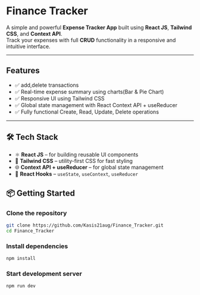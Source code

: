 
# Finance Tracker

A simple and powerful **Expense Tracker App** built using **React JS**, **Tailwind CSS**, and **Context API**.  
Track your expenses with full **CRUD** functionality in a responsive and intuitive interface.

---

## Features

- ✅ add,delete transactions  
- ✅ Real-time expense summary using charts(Bar & Pie Chart)
- ✅ Responsive UI using Tailwind CSS  
- ✅ Global state management with React Context API + useReducer  
- ✅ Fully functional Create, Read, Update, Delete operations

---

## 🛠 Tech Stack

- ⚛️ **React JS** – for building reusable UI components  
- 🎨 **Tailwind CSS** – utility-first CSS for fast styling  
- 🌐 **Context API + useReducer** – for global state management  
- 🧠 **React Hooks** – `useState`, `useContext`, `useReducer`

## 📦 Getting Started

### Clone the repository
```bash
git clone https://github.com/Kasis21aug/Finance_Tracker.git
cd Finance_Tracker
````

### Install dependencies

```bash
npm install
```

### Start development server

```bash
npm run dev
```
